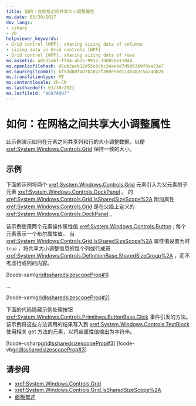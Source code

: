 ```yaml
---
title: 如何：在网格之间共享大小调整属性
ms.date: 03/30/2017
dev_langs:
- csharp
- vb
helpviewer_keywords:
- Grid control [WPF], sharing sizing data of columns
- sizing data in Grid controls [WPF]
- Grid control [WPF], sharing sizing data of rows
ms.assetid: a0535a6f-ff04-4b25-9912-7dd856e11044
ms.openlocfilehash: d5ab2ac612d55c8cbc34ae6d7d9d63b9f8aa23e7
ms.sourcegitcommit: bf5dd80f4d7b202afa90e90d1148402c5474d826
ms.translationtype: MT
ms.contentlocale: zh-CN
ms.lasthandoff: 03/30/2021
ms.locfileid: "96974007"
---
```

# <a name="how-to-share-sizing-properties-between-grids"></a>如何：在网格之间共享大小调整属性
此示例演示如何在元素之间共享列和行的大小调整数据，以便 <xref:System.Windows.Controls.Grid> 保持一致的大小。  
  
## <a name="example"></a>示例  
 下面的示例将两个 <xref:System.Windows.Controls.Grid> 元素引入为父元素的子元素 <xref:System.Windows.Controls.DockPanel> 。 的 <xref:System.Windows.Controls.Grid.IsSharedSizeScope%2A> 附加属性 <xref:System.Windows.Controls.Grid> 是在父级上定义的 <xref:System.Windows.Controls.DockPanel> 。  
  
 该示例使用两个元素操作属性值 <xref:System.Windows.Controls.Button> ; 每个元素表示一个布尔属性值。 当 <xref:System.Windows.Controls.Grid.IsSharedSizeScope%2A> 属性值设置为时 `true` ，将共享大小调整信息的每个列或行成员 <xref:System.Windows.Controls.DefinitionBase.SharedSizeGroup%2A> ，而不考虑行或列的内容。  
  
 [!code-xaml[gridIssharedsizescopeProp#1](~/samples/snippets/csharp/VS_Snippets_Wpf/gridIssharedsizescopeProp/CSharp/Window1.xaml#1)]  
  
 ...  
  
 [!code-xaml[gridIssharedsizescopeProp#2](~/samples/snippets/csharp/VS_Snippets_Wpf/gridIssharedsizescopeProp/CSharp/Window1.xaml#2)]  
  
 下面的代码隐藏示例处理按钮 <xref:System.Windows.Controls.Primitives.ButtonBase.Click> 事件引发的方法。 该示例将这些方法调用的结果写入到 <xref:System.Windows.Controls.TextBlock> 使用相关 get 方法的元素，以将新属性值输出为字符串。  
  
 [!code-csharp[gridIssharedsizescopeProp#3](~/samples/snippets/csharp/VS_Snippets_Wpf/gridIssharedsizescopeProp/CSharp/Window1.xaml.cs#3)]
 [!code-vb[gridIssharedsizescopeProp#3](~/samples/snippets/visualbasic/VS_Snippets_Wpf/gridIssharedsizescopeProp/VisualBasic/Window1.xaml.vb#3)]  
  
## <a name="see-also"></a>请参阅

- <xref:System.Windows.Controls.Grid>
- <xref:System.Windows.Controls.Grid.IsSharedSizeScope%2A>
- [面板概述](panels-overview.md)
